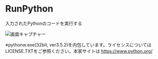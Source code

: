# RunPython
入力されたPythonのコードを実行する

![画面キャプチャー](https://github.com/kenjinote/RunPython/wiki/preview.png "画面キャプチャー")

※pythonw.exe(32bit, ver3.5.2)を内包しています。ライセンスについてはLICENSE.TXTをご参照ください。本家サイトは https://www.python.org/
